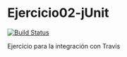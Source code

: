 Ejercicio02-jUnit
=================
[![Build Status](https://travis-ci.org/m3te0r4/ejercicio02-jUnit.png?branch=master)](https://travis-ci.org/m3te0r4/ejercicio02-jUnit)

Ejercicio para la integración con Travis
